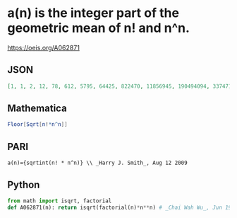 # a\(n\) is the integer part of the geometric mean of n\! and n^n\.
https://oeis.org/A062871
## JSON
```JSON
[1, 1, 2, 12, 78, 612, 5795, 64425, 822470, 11856945, 190494094, 3374719083, 65351559893, 1373320643022, 31124359701926, 756718320351008, 19645797269948963, 542437979097898912, 15871685747774947592]
```
## Mathematica
```Mathematica
Floor[Sqrt[n!*n^n]]
```
## PARI
```PARI
a(n)={sqrtint(n! * n^n)} \\ _Harry J. Smith_, Aug 12 2009
```
## Python
```Python
from math import isqrt, factorial
def A062871(n): return isqrt(factorial(n)*n**n) # _Chai Wah Wu_, Jun 19 2024
```
